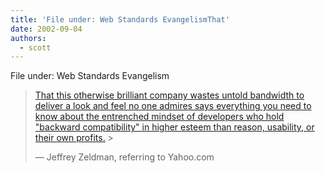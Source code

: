 ```yaml
---
title: 'File under: Web Standards EvangelismThat'
date: 2002-09-04
authors:
  - scott
---
```


File under: Web Standards Evangelism

> [That this otherwise brilliant company wastes untold bandwidth to deliver a look and feel no one admires says everything you need to know about the entrenched mindset of developers who hold "backward compatibility" in higher esteem than reason, usability, or their own profits.](http://www.digital-web.com/features/feature_2002-09.shtml) >
>
> — Jeffrey Zeldman, referring to Yahoo.com
